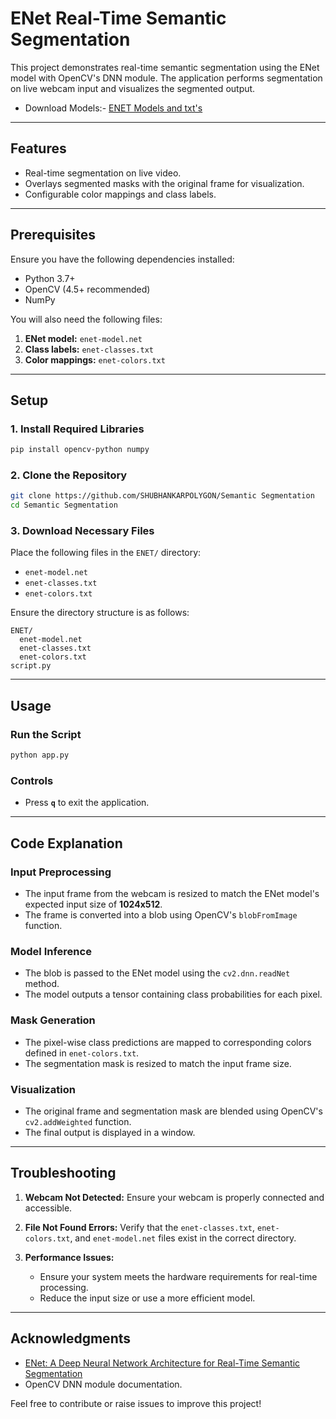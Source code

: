 # ENet Real-Time Semantic Segmentation

This project demonstrates real-time semantic segmentation using the ENet model with OpenCV's DNN module. The application performs segmentation on live webcam input and visualizes the segmented output.

- Download Models:- [ENET Models and txt's](https://drive.google.com/drive/folders/1CRgrTiEq2XEmS_SkW0HIyFRJND-yMIQP?usp=drive_link)

---

## Features

- Real-time segmentation on live video.
- Overlays segmented masks with the original frame for visualization.
- Configurable color mappings and class labels.

---

## Prerequisites

Ensure you have the following dependencies installed:

- Python 3.7+
- OpenCV (4.5+ recommended)
- NumPy

You will also need the following files:

1. **ENet model:** `enet-model.net`
2. **Class labels:** `enet-classes.txt`
3. **Color mappings:** `enet-colors.txt`

---

## Setup

### 1. Install Required Libraries

```bash
pip install opencv-python numpy
```

### 2. Clone the Repository

```bash
git clone https://github.com/SHUBHANKARPOLYGON/Semantic Segmentation
cd Semantic Segmentation
```

### 3. Download Necessary Files

Place the following files in the `ENET/` directory:

- `enet-model.net`
- `enet-classes.txt`
- `enet-colors.txt`

Ensure the directory structure is as follows:

```
ENET/
  enet-model.net
  enet-classes.txt
  enet-colors.txt
script.py
```

---

## Usage

### Run the Script

```bash
python app.py
```

### Controls

- Press **`q`** to exit the application.

---

## Code Explanation

### Input Preprocessing

- The input frame from the webcam is resized to match the ENet model's expected input size of **1024x512**.
- The frame is converted into a blob using OpenCV's `blobFromImage` function.

### Model Inference

- The blob is passed to the ENet model using the `cv2.dnn.readNet` method.
- The model outputs a tensor containing class probabilities for each pixel.

### Mask Generation

- The pixel-wise class predictions are mapped to corresponding colors defined in `enet-colors.txt`.
- The segmentation mask is resized to match the input frame size.

### Visualization

- The original frame and segmentation mask are blended using OpenCV's `cv2.addWeighted` function.
- The final output is displayed in a window.

---



## Troubleshooting

1. **Webcam Not Detected:**
   Ensure your webcam is properly connected and accessible.

2. **File Not Found Errors:**
   Verify that the `enet-classes.txt`, `enet-colors.txt`, and `enet-model.net` files exist in the correct directory.

3. **Performance Issues:**
   - Ensure your system meets the hardware requirements for real-time processing.
   - Reduce the input size or use a more efficient model.

---

## Acknowledgments

- [ENet: A Deep Neural Network Architecture for Real-Time Semantic Segmentation](https://arxiv.org/abs/1606.02147)
- OpenCV DNN module documentation.

Feel free to contribute or raise issues to improve this project!
